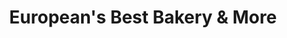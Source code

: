 ---
title: "European's Best Bakery & More"
url: /strongsville/europeans-best-bakery-und-more/
shop: Bäckerei
---